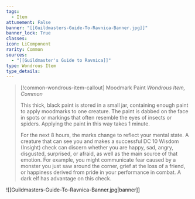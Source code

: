 ```yaml
---
tags:
  - Item
attunement: False
banner: "[[Guildmasters-Guide-To-Ravnica-Banner.jpg]]"
banner_lock: True
classes:
icon: LiComponent
rarity: Common
sources:
  - "[[Guildmaster's Guide to Ravnica]]"
type: Wondrous Item
type_details: 
---
```

>[!common-wondrous-item-callout] Moodmark Paint
>*Wondrous Item, Common*
>
>This thick, black paint is stored in a small jar, containing enough paint to apply moodmarks to one creature. The paint is dabbed on the face in spots or markings that often resemble the eyes of insects or spiders. Applying the paint in this way takes 1 minute.
>
>For the next 8 hours, the marks change to reflect your mental state. A creature that can see you and makes a successful DC 10 Wisdom (Insight) check can discern whether you are happy, sad, angry, disgusted, surprised, or afraid, as well as the main source of that emotion. For example, you might communicate fear caused by a monster you just saw around the corner, grief at the loss of a friend, or happiness derived from pride in your performance in combat. A dark elf has advantage on this check.

![[Guildmasters-Guide-To-Ravnica-Banner.jpg|banner]]